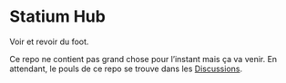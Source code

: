 # Statium Hub

Voir et revoir du foot.

Ce repo ne contient pas grand chose pour l’instant mais ça va venir. En attendant, le pouls de ce repo se trouve dans les [Discussions](https://github.com/dirtyhenry/statium-hub/discussions).
